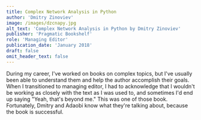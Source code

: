 ```yaml
---
title: Complex Network Analysis in Python
author: 'Dmitry Zinoviev'
image: /images/dzcnapy.jpg
alt_text: 'Complex Network Analysis in Python by Dmitry Zinoviev'
publisher: 'Pragmatic Bookshelf'
role: 'Managing Editor'
publication_date: 'January 2018'
draft: false
omit_header_text: false
---
```

During my career, I've worked on books on complex topics, but I've usually been able to understand them and help the author accomplish their goals. When I transitioned to managing editor, I had to acknowledge that I wouldn't be working as closely with the text as I was used to, and sometimes I'd end up saying "Yeah, that's beyond me." This was one of those book. Fortunately, Dmitry and Adaobi know what they're talking about, because the book is successful.
